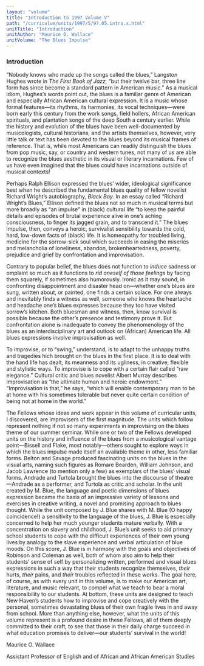 ```yaml
---
layout: "volume"
title: "Introduction to 1997 Volume V"
path: "/curriculum/units/1997/5/97.05.intro.x.html"
unitTitle: "Introduction"
unitAuthor: "Maurice O. Wallace"
unitVolume: "The Blues Impulse"
---
```

<body>
<h3>
Introduction
</h3>
“Nobody knows who made up the songs called the blues,” Langston Hughes wrote in
<i>
The First Book of Jazz,
</i>
“but their twelve bar, three line form has since become a standard pattern in American music.” As a musical idiom, Hughes’s words point out, the blues is a familiar genre of American and especially African American cultural expression. It is a music whose formal features—its rhythms, its harmonies, its vocal techniques—were born early this century from the work songs, field hollers, African American spirituals, and plantation songs of the deep South a century earlier. While the history and evolution of the blues have been well-documented by musicologists, cultural historians, and the artists themselves, however, very little talk or text has been devoted to the blues beyond its musical frames of reference. That is, while most Americans can readily distinguish the blues from pop music, say, or country and western tunes, not many of us are able to recognize the blues aesthetic in its visual or literary incarnations. Few of us have even imagined that the blues could have incarnations outside of musical contexts!
<p>
Perhaps Ralph Ellison expressed the blues’ wider, ideological significance best when he described the fundamental blues quality of fellow novelist Richard Wright’s autobiography,
<i>
Black Boy.
</i>
In an essay called “Richard Wright’s Blues,” Ellison defined the blues not so much in musical terms but more broadly as “an impulse” in (black) cultural life “to keep the painful details and episodes of brutal experience alive in one’s aching consciousness, to finger its jagged grain, and to transcend it.” The blues impulse, then, conveys a heroic, survivalist sensibility towards the cold, hard, low-down facts of (black) life. It is homeopathy for troubled living, medicine for the sorrow-sick soul which succeeds in easing the miseries and melancholia of loneliness, abandon, brokenheartedness, poverty, prejudice and grief by confrontation and improvisation.
</p>
<p>
Contrary to popular belief, the blues does not function to
<i>
induce
</i>
sadness or omplaint so much as it functions to
<i>
rid oneself of those feelings
</i>
by facing them squarely, if sometimes also humorously. Ironic as it may sound, in confronting disappointment and disaster head on—whether one’s blues are sung, written about, or painted, one finds a certain solace. For one always and inevitably finds a witness as well, someone who knows the heartache and headache one’s blues expresses because they too have visited sorrow’s kitchen. Both bluesman and witness, then, know survival is possible because the other’s presence and testimony prove it. But confrontation alone is inadequate to convey the phenomenology of the blues as an interdisciplinary art and outlook on (African) American life. All blues expressions involve improvisation as well.
</p>
<p>
To improvise, or to “swing,” understand, is to adapt to the unhappy truths and tragedies hich brought on the blues in the first place. It is to deal with the hand life has dealt, its meanness and its ugliness, in creative, flexible and stylistic ways. To improvise is to cope with a certain flair called “raw elegance.” Cultural critic and blues novelist Albert Murray describes improvisation as “the ultimate human and heroic endowment.” “Improvisation is that,” he says, “which will enable contemporary man to be at home with his sometimes tolerable but never quite certain condition of being not at home in the world.”
</p>
<p>
The Fellows whose ideas and work appear in this volume of curricular units, I discovered, are improvisers of the first magnitude. The units which follow represent nothing if not so many experiments in improvising on the blues theme of our summer seminar. While one or two of the Fellows developed units on the history and influence of the blues from a musicological vantage point—Bissell and Flake, most notably—others sought to explore ways in which the blues impulse made itself an available theme in other, less familiar forms. Belton and Savage produced fascinating units on the blues in the visual arts, naming such figures as Romare Bearden, William Johnson, and Jacob Lawrence (to mention only a few) as exemplars of the blues’ visual forms. Andrade and Turtola brought the blues into the discourse of theatre—Andrade as a performer, and Turtola as critic and scholar. In the unit created by M. Blue, the language and poetic dimensions of blues expression became the basis of an impressive variety of lessons and exercises in creative writing, a novel and promising approach to blues thought. While the unit composed by J. Blue shares with M. Blue (O happy coincidence!) a sensitivity to the language of the blues, J. Blue is especially concerned to help her much younger students mature verbally. With a concentration on slavery and childhood, J. Blue’s unit seeks to aid primary school students to cope with the difficult experiences of their own young lives by analogy to the slave experience and verbal articulation of blue moods. On this score, J. Blue is in harmony with the goals and objectives of Robinson and Coleman as well, both of whom also aim to help their students’ sense of self by personalizing written, performed and visual blues expressions in such a way that their students recognize themselves,
<i>
their
</i>
hurts,
<i>
their
</i>
pains, and
<i>
their
</i>
troubles reflected in these works. The goal here, of course, as with every unit in this volume, is to make our American art, literature, and music relevant, to compel what we teach to bear a moral responsibility to our students. At bottom, these units are designed to teach New Haven’s students how to improvise and cope creatively with the personal, sometimes devastating blues of their own fragile lives in and away from school. More than anything else, however, what the units of this volume represent is a profound desire in these Fellows, all of them deeply committed to their craft, to see that those in their daily charge succeed in what education promises to deliver—our students’ survival in the world!
</p>
<p>
Maurice O. Wallace
</p>
<p>
Assistant Professor of English and of African and African American Studies
</p>
</body>
